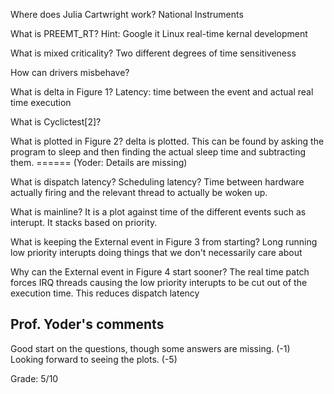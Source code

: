 Where does Julia Cartwright work?
National Instruments

What is PREEMT_RT? Hint: Google it
Linux real-time kernal development

What is mixed criticality?
Two different degrees of time sensitiveness

How can drivers misbehave?


What is delta in Figure 1?
Latency: time between the event and actual real time execution 

What is Cyclictest[2]?


What is plotted in Figure 2?
delta is plotted. This can be found by asking the program to sleep 
and then finding the actual sleep time and subtracting them.
====== (Yoder:  Details are missing)

What is dispatch latency? Scheduling latency?
Time between hardware actually firing and the relevant thread to actually be woken up.

What is mainline?
It is a plot against time of the different events such as interupt. It stacks based on priority.

What is keeping the External event in Figure 3 from starting?
Long running low priority interupts doing things that we don't necessarily care about

Why can the External event in Figure 4 start sooner?
The real time patch forces IRQ threads causing the low priority interupts to be cut out of the execution time.
This reduces dispatch latency

## Prof. Yoder's comments
Good start on the questions, though some answers are missing.  (-1)
Looking forward to seeing the plots. (-5)

Grade:  5/10
